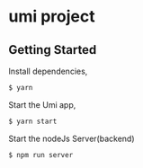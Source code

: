 # umi project

## Getting Started

Install dependencies,

```bash
$ yarn
```

Start the Umi app,

```bash
$ yarn start
```


Start the nodeJs Server(backend)

```bash
$ npm run server

```
